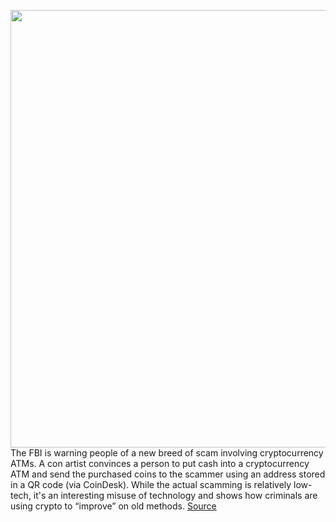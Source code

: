 <img src='https://cdn.vox-cdn.com/thumbor/YHs0R43VZlqnJd79mHfry1iejUw=/0x0:3000x2000/1200x800/filters:focal(1260x760:1740x1240)/cdn.vox-cdn.com/uploads/chorus_image/image/70102183/acastro_170726_1777_0008.0.jpg' width='700px' /><br/>
The FBI is warning people of a new breed of scam involving cryptocurrency ATMs. A con artist convinces a person to put cash into a cryptocurrency ATM and send the purchased coins to the scammer using an address stored in a QR code (via CoinDesk). While the actual scamming is relatively low-tech, it's an interesting misuse of technology and shows how criminals are using crypto to “improve” on old methods.
<a href='https://www.theverge.com/2021/11/5/22765900/crypto-scam-fbi-psa-atm-qr-code-wire-transfer-con-artist'> Source <a/>